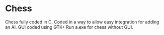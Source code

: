 # Chess
Chess fully coded in C.
Coded in a way to allow easy integration for adding an AI.
GUI coded using GTK+
Run a.exe for chess without GUI.
